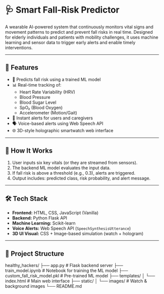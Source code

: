 # 🩺 Smart Fall-Risk Predictor

A wearable AI-powered system that continuously monitors vital signs and movement patterns to predict and prevent fall risks in real time. Designed for elderly individuals and patients with mobility challenges, it uses machine learning and sensor data to trigger early alerts and enable timely interventions.

---

## 🚀 Features

- 🎯 Predicts fall risk using a trained ML model
- 📊 Real-time tracking of:
  - Heart Rate Variability (HRV)
  - Blood Pressure
  - Blood Sugar Level
  - SpO₂ (Blood Oxygen)
  - Accelerometer (Motion/Gait)
- 🔔 Instant alerts for users and caregivers
- 🗣️ Voice-based alerts using Web Speech API
- 🌐 3D-style holographic smartwatch web interface

---

## 🧠 How It Works

1. User inputs six key vitals (or they are streamed from sensors).
2. The backend ML model evaluates the input data.
3. If fall risk is above a threshold (e.g., 0.3), alerts are triggered.
4. Output includes: predicted class, risk probability, and alert message.

---

## 🛠 Tech Stack

- **Frontend:** HTML, CSS, JavaScript (Vanilla)
- **Backend:** Python Flask API
- **Machine Learning:** Scikit-learn
- **Voice Alerts:** Web Speech API (`SpeechSynthesisUtterance`)
- **3D UI Visual:** CSS + Image-based simulation (watch + hologram)

---

## 📂 Project Structure
healthy_hackers/
├── app.py # Flask backend server
├── train_model.ipynb # Notebook for training the ML model
├── custom_fall_risk_model.pkl # Pre-trained ML model
├── templates/
│ └── index.html # Main web interface
├── static/
│ └── images/ # Watch & background images
└── README.md
